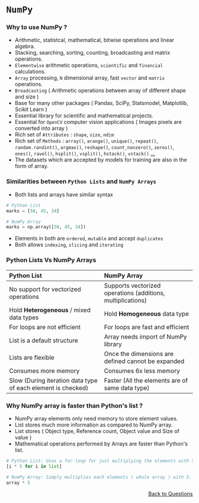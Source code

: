 # `NumPy`

### **Why** to use NumPy ?
- Arithmetic, statistcal, mathematical, bitwise operations and linear algebra.
- Stacking, searching, sorting, counting, broadcasting and matrix operations.
- `Elementwise` arithmetic operations, `scientific` and `financial` calculations.
- `Array` processing, `N` dimensional array, fast `vector` and `matrix` operations.
- `Broadcasting` ( Arithmetic operations between array of different shape and size )
- Base for many other packages ( Pandas, SciPy, Statsmodel, Matplotlib, Scikit Learn )
- Essential library for scientific and mathematical projects.
- Essential for `OpenCV` computer vision applications ( Images pixels are converted into array )
- Rich set of `Attributes` : `shape`, `size`, `ndim`
- Rich set of `Methods` : `array()`, `arange()`, `unique()`, `repeat()`, `random.randint()`, `argmax()`, `reshape()`, `count_nonzero()`, `zeros()`, `ones()`, `ravel()`, `hsplit()`, `vsplit()`, `hstack()`, `vstack()` [...](https://towardsdatascience.com/21-numpy-functions-that-will-boost-your-data-analysis-process-1671fb35215)
- The datasets which are accepted by models for training are also in the form of array.

### **Similarities** between `Python Lists` and `NumPy Arrays`
- Both lists and arrays have similar syntax 
```python
# Python List
marks = [50, 45, 34]  

# NumPy Array
marks = np.array([50, 45, 34])
```
- Elements in both are `ordered`, `mutable` and accept `duplicates`
- Both allows `indexing`, `slicing` and `iterating`

### Python Lists Vs NumPy Arrays

**Python List** | **NumPy Array**
:--- | :---
No support for vectorized operations | Supports vectorized operations (additions, multiplications)
Hold **Heterogeneous** / mixed data types | Hold **Homogeneous** data type
For loops are not efficient | For loops are fast and efficient
List is a default structure | Array needs import of NumPy library
Lists are flexible | Once the dimensions are defined cannot be expanded
Consumes more memory | Consumes 6x less memory
Slow (During iteration data type of each element is checked) | Faster (All the elements are of same data type)

### Why NumPy array is faster than Python's list ?
- NumPy array elements only need memory to store element values.
- List stores much more information as compared to NumPy array.
- List stores ( Object type, Reference count, Object value and Size of value )
- Mathematical operations performed by Arrays are faster than Python's list.
```python
# Python List: Uses a for loop for just multiplying the elements with 5.
[i * 5 for i in list]

# NumPy Array: Simply multiplies each elements ( whole array ) with 5.
array * 5
```

<p align='right'><a align="right" href="https://github.com/KIRANKUMAR7296/Library/blob/main/Interview.md">Back to Questions</a></p>
